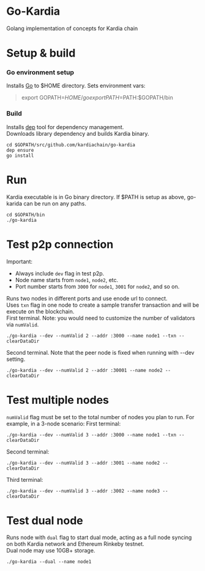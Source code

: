 # Go-Kardia

Golang implementation of concepts for Kardia chain

# Setup & build
### Go environment setup
Installs [Go](https://golang.org/doc/install) to $HOME directory. Sets environment vars:  
> export GOPATH=$HOME/go  
> export PATH=$PATH:$GOPATH/bin

### Build
Installs [dep](https://github.com/golang/dep) tool for dependency management.  
Downloads library dependency and builds Kardia binary.
```
cd $GOPATH/src/github.com/kardiachain/go-kardia
dep ensure
go install
```
# Run
Kardia executable is in Go binary directory. If $PATH is setup as above, go-karida can be run on any paths.
```
cd $GOPATH/bin
./go-kardia
```
# Test p2p connection
Important:
  - Always include `dev` flag in test p2p.
  - Node name starts from `node1`, `node2`, etc.
  - Port number starts from `3000` for `node1`, `3001` for `node2`, and so on.

Runs two nodes in different ports and use enode url to connect.  
Uses `txn` flag in one node to create a sample transfer transaction and will be execute on the blockchain.  
First terminal. Note: you would need to customize the number of validators via `numValid`.
```
./go-kardia --dev --numValid 2 --addr :3000 --name node1 --txn --clearDataDir
```
Second terminal. Note that the peer node is fixed when running with --dev setting.
```
./go-kardia --dev --numValid 2 --addr :30001 --name node2 --clearDataDir
```
# Test multiple nodes
`numValid` flag must be set to the total number of nodes you plan to run. For example, in a 3-node scenario:
First terminal:
```
./go-kardia --dev --numValid 3 --addr :3000 --name node1 --txn --clearDataDir
```
Second terminal:
```
./go-kardia --dev --numValid 3 --addr :3001 --name node2 --clearDataDir
```
Third terminal:
```
./go-kardia --dev --numValid 3 --addr :3002 --name node3 --clearDataDir
```

# Test dual node
Runs node with `dual` flag to start dual mode, acting as a full node syncing on both Kardia network and Ethereum Rinkeby testnet.  
Dual node may use 10GB+ storage.
```
./go-kardia --dual --name node1
```
